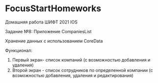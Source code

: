 # FocusStartHomeworks
Домашняя работа ШИФТ 2021 IOS

Задание №8:
Приложение CompaniesList

Хранение данных с использованием CoreData

Функционал:
1. Первый экран- список компаний (с возможностью добавления и удаления)
2. Второй экран - список сотрудников по определенной компании (с возможностью добавления, удаления и редактирования)


